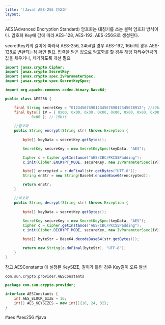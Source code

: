 ```yaml
---
title: '[Java] AES-256 암호화'
layout: 
---
```


AES(Advanced Encryption Standard) 암호화는 대칭키를 쓰는 블럭 암호화 방식이다.
암호화 Key에 값에 따라 AES-128, AES-192, AES-256으로 생성된다.


secretKey키의 길이에 따라서 AES-256, 24bit일 경우 AES-192, 16bit의 경우 AES-128로 변환되는점 확인 필요.
입력을 받은 값으로 암호화를 할 경우 해당 자리수만큼의 값을 채우거나, 제거하도록 개선 필요


```java
import javax.crypto.Cipher;
import javax.crypto.SecretKey;
import javax.crypto.spec.IvParameterSpec;
import javax.crypto.spec.SecretKeySpec;

import org.apache.commons.codec.binary.Base64;

public class AES256 {

    final String secretKey = "01234567890123456789012345678912"; //32bit
    final byte[] IV = { 0x00, 0x00, 0x00, 0x00, 0x00, 0x00, 0x00, 0x00, 0x00, 0x00, 0x00, 0x00, 0x00, 0x00, 0x00,
            0x00 }; // 16bit
    
    //암호화
    public String encrypt(String str) throws Exception {
        
        byte[] keyData = secretKey.getBytes();

        SecretKey secureKey = new SecretKeySpec(keyData, "AES");

        Cipher c = Cipher.getInstance("AES/CBC/PKCS5Padding");
        c.init(Cipher.ENCRYPT_MODE, secureKey, new IvParameterSpec(IV));

        byte[] encrypted = c.doFinal(str.getBytes("UTF-8"));
        String enStr = new String(Base64.encodeBase64(encrypted));

        return enStr;
    }

    //복호화
    public String decrypt(String str) throws Exception {
        
        byte[] keyData = secretKey.getBytes();
        
        SecretKey secureKey = new SecretKeySpec(keyData, "AES");
        Cipher c = Cipher.getInstance("AES/CBC/PKCS5Padding");
        c.init(Cipher.DECRYPT_MODE, secureKey, new IvParameterSpec(IV));

        byte[] byteStr = Base64.decodeBase64(str.getBytes());

        return new String(c.doFinal(byteStr), "UTF-8");
    }
}
```


참고 AESConstants 에 설정된 KeySIZE, 길이가 틀린 경우 Key길이 오류 발생

`com.sun.crypto.provider.AESConstants`
```java
package com.sun.crypto.provider;

interface AESConstants {
    int AES_BLOCK_SIZE = 16;
    int[] AES_KEYSIZES = new int[]{16, 24, 32};
}
```

#aes #aes256 #java
